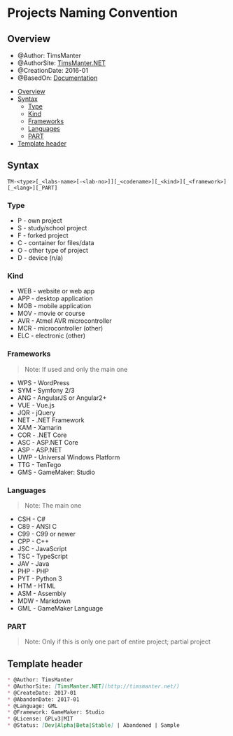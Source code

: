 # Projects Naming Convention

## Overview

* @Author: TimsManter
* @AuthorSite: [TimsManter.NET](http://timsmanter.net/)
* @CreationDate: 2016-01
* @BasedOn: [Documentation][basedon]

[basedon]: http://example.com/

<!-- TOC -->

- [Overview](#overview)
- [Syntax](#syntax)
  - [Type](#type)
  - [Kind](#kind)
  - [Frameworks](#frameworks)
  - [Languages](#languages)
  - [PART](#part)
- [Template header](#template-header)

<!-- /TOC -->

## Syntax

```
TM-<type>[_<labs-name>[-<lab-no>]][_<codename>][_<kind>][_<framework>][_<lang>][_PART]
```

### Type

* P - own project
* S - study/school project
* F - forked project
* C - container for files/data
* O - other type of project
* D - device (n/a)

### Kind

* WEB - website or web app
* APP - desktop application
* MOB - mobile application
* MOV - movie or course
* AVR - Atmel AVR microcontroller
* MCR - microcontroller (other)
* ELC - electronic (other)

### Frameworks

> Note: If used and only the main one

* WPS - WordPress
* SYM - Symfony 2/3
* ANG - AngularJS or Angular2+
* VUE - Vue.js
* JQR - jQuery
* NET - .NET Framework
* XAM - Xamarin
* COR - .NET Core
* ASC - ASP.NET Core
* ASP - ASP.NET
* UWP - Universal Windows Platform
* TTG - TenTego
* GMS - GameMaker: Studio

### Languages

> Note: The main one

* CSH - C#
* C89 - ANSI C
* C99 - C99 or newer
* CPP - C++
* JSC - JavaScript
* TSC - TypeScript
* JAV - Java
* PHP - PHP
* PYT - Python 3
* HTM - HTML
* ASM - Assembly
* MDW - Markdown
* GML - GameMaker Language

### PART

> Note: Only if this is only one part of entire project; partial project

## Template header

```md
* @Author: TimsManter
* @AuthorSite: [TimsManter.NET](http://timsmanter.net/)
* @CreateDate: 2017-01
* @AbandonDate: 2017-01
* @Language: GML
* @Framework: GameMaker: Studio
* @License: GPLv3|MIT
* @Status: [Dev|Alpha|Beta|Stable] | Abandoned | Sample
```
